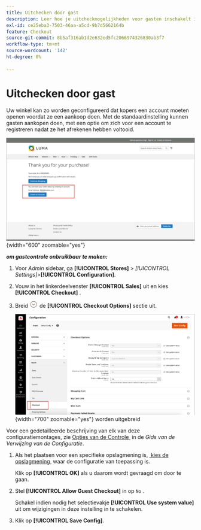```yaml
---
title: Uitchecken door gast
description: Leer hoe je uitcheckmogelijkheden voor gasten inschakelt in je winkel.
exl-id: ce25eba3-7503-46aa-a5cd-9b7d5662164b
feature: Checkout
source-git-commit: 8b5af316ab1d2e632ed5fc2066974326830ab3f7
workflow-type: tm+mt
source-wordcount: '142'
ht-degree: 0%

---
```


# Uitchecken door gast

Uw winkel kan zo worden geconfigureerd dat kopers een account moeten openen voordat ze een aankoop doen. Met de standaardinstelling kunnen gasten aankopen doen, met een optie om zich voor een account te registreren nadat ze het afrekenen hebben voltooid.

![&#x200B; de vertoningenControle van de opslag van de Luma uit als Gast &#x200B;](./assets/storefront-checkout-as-guest.png){width="600" zoomable="yes"}

**_om gastcontrole onbruikbaar te maken:_**

1. Voor _Admin_ sidebar, ga **[!UICONTROL Stores]** > _[!UICONTROL Settings]_>**[!UICONTROL Configuration]**.

1. Vouw in het linkerdeelvenster **[!UICONTROL Sales]** uit en kies **[!UICONTROL Checkout]** .

1. Breid ![&#x200B; selecteur van de Uitbreiding &#x200B;](../assets/icon-display-expand.png) de **[!UICONTROL Checkout Options]** sectie uit.

   ![&#x200B; uitcheckopties die op de configuratiepagina &#x200B;](./assets/checkout-checkout-options.png){width="700" zoomable="yes"} worden uitgebreid

Voor een gedetailleerde beschrijving van elk van deze configuratiemontages, zie [&#x200B; Opties van de Controle &#x200B;](../configuration-reference/sales/checkout.md#checkout-options) in de _Gids van de Verwijzing van de Configuratie_.

1. Als het plaatsen voor een specifieke opslagmening is, [&#x200B; kies de opslagmening &#x200B;](../configuration-reference/scope-change.md#set-the-scope) waar de configuratie van toepassing is.

   Klik op **[!UICONTROL OK]** als u daarom wordt gevraagd om door te gaan.

1. Stel **[!UICONTROL Allow Guest Checkout]** in op `No` .

   Schakel indien nodig het selectievakje **[!UICONTROL Use system value]** uit om wijzigingen in deze instelling in te schakelen.

1. Klik op **[!UICONTROL Save Config]**.
